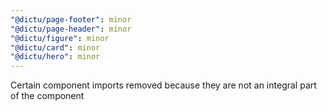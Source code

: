 ```yaml
---
"@dictu/page-footer": minor
"@dictu/page-header": minor
"@dictu/figure": minor
"@dictu/card": minor
"@dictu/hero": minor
---
```


Certain component imports removed because they are not an integral part of the
component
